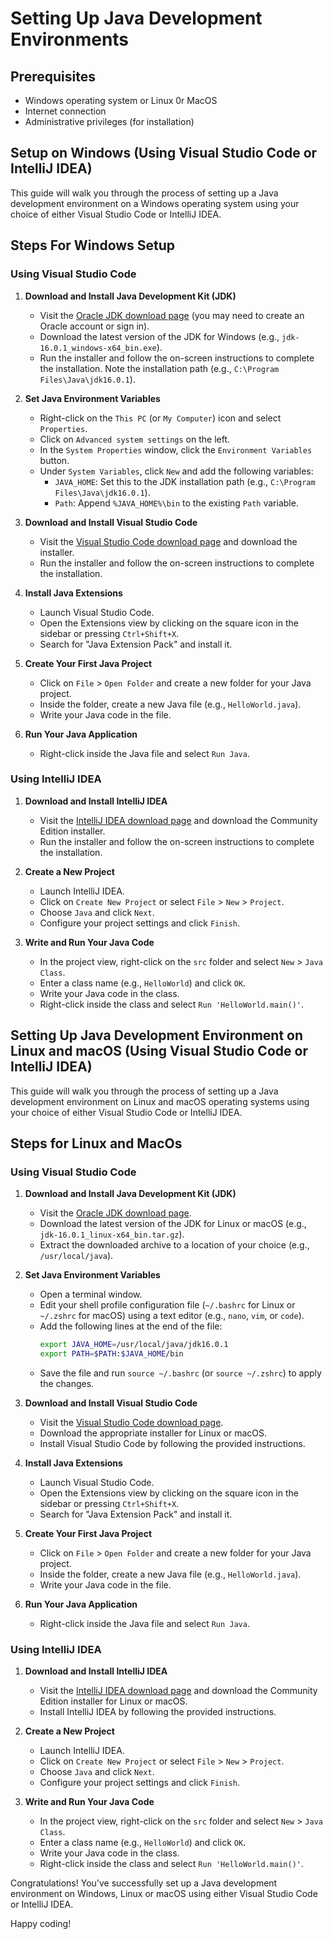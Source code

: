 # Setting Up Java Development Environments 

## Prerequisites

- Windows operating system or Linux 0r MacOS
- Internet connection
- Administrative privileges (for installation)

## Setup on Windows (Using Visual Studio Code or IntelliJ IDEA)

This guide will walk you through the process of setting up a Java development environment on a Windows operating system using your choice of either Visual Studio Code or IntelliJ IDEA.


## Steps For Windows Setup

### Using Visual Studio Code

1. **Download and Install Java Development Kit (JDK)**

   - Visit the [Oracle JDK download page](https://www.oracle.com/java/technologies/javase-jdk16-downloads.html) (you may need to create an Oracle account or sign in).
   - Download the latest version of the JDK for Windows (e.g., `jdk-16.0.1_windows-x64_bin.exe`).
   - Run the installer and follow the on-screen instructions to complete the installation. Note the installation path (e.g., `C:\Program Files\Java\jdk16.0.1`).

2. **Set Java Environment Variables**

   - Right-click on the `This PC` (or `My Computer`) icon and select `Properties`.
   - Click on `Advanced system settings` on the left.
   - In the `System Properties` window, click the `Environment Variables` button.
   - Under `System Variables`, click `New` and add the following variables:
     - `JAVA_HOME`: Set this to the JDK installation path (e.g., `C:\Program Files\Java\jdk16.0.1`).
     - `Path`: Append `%JAVA_HOME%\bin` to the existing `Path` variable.

3. **Download and Install Visual Studio Code**

   - Visit the [Visual Studio Code download page](https://code.visualstudio.com/download) and download the installer.
   - Run the installer and follow the on-screen instructions to complete the installation.

4. **Install Java Extensions**

   - Launch Visual Studio Code.
   - Open the Extensions view by clicking on the square icon in the sidebar or pressing `Ctrl+Shift+X`.
   - Search for "Java Extension Pack" and install it.

5. **Create Your First Java Project**

   - Click on `File` > `Open Folder` and create a new folder for your Java project.
   - Inside the folder, create a new Java file (e.g., `HelloWorld.java`).
   - Write your Java code in the file.

6. **Run Your Java Application**

   - Right-click inside the Java file and select `Run Java`.

### Using IntelliJ IDEA

1. **Download and Install IntelliJ IDEA**

   - Visit the [IntelliJ IDEA download page](https://www.jetbrains.com/idea/download) and download the Community Edition installer.
   - Run the installer and follow the on-screen instructions to complete the installation.

2. **Create a New Project**

   - Launch IntelliJ IDEA.
   - Click on `Create New Project` or select `File` > `New` > `Project`.
   - Choose `Java` and click `Next`.
   - Configure your project settings and click `Finish`.

3. **Write and Run Your Java Code**

   - In the project view, right-click on the `src` folder and select `New` > `Java Class`.
   - Enter a class name (e.g., `HelloWorld`) and click `OK`.
   - Write your Java code in the class.
   - Right-click inside the class and select `Run 'HelloWorld.main()'`.

## Setting Up Java Development Environment on Linux and macOS (Using Visual Studio Code or IntelliJ IDEA)

This guide will walk you through the process of setting up a Java development environment on Linux and macOS operating systems using your choice of either Visual Studio Code or IntelliJ IDEA.

## Steps for Linux and MacOs

### Using Visual Studio Code

1. **Download and Install Java Development Kit (JDK)**

   - Visit the [Oracle JDK download page](https://www.oracle.com/java/technologies/javase-jdk16-downloads.html).
   - Download the latest version of the JDK for Linux or macOS (e.g., `jdk-16.0.1_linux-x64_bin.tar.gz`).
   - Extract the downloaded archive to a location of your choice (e.g., `/usr/local/java`).

2. **Set Java Environment Variables**

   - Open a terminal window.
   - Edit your shell profile configuration file (`~/.bashrc` for Linux or `~/.zshrc` for macOS) using a text editor (e.g., `nano`, `vim`, or `code`).
   - Add the following lines at the end of the file:
     ```bash
     export JAVA_HOME=/usr/local/java/jdk16.0.1
     export PATH=$PATH:$JAVA_HOME/bin
     ```
   - Save the file and run `source ~/.bashrc` (or `source ~/.zshrc`) to apply the changes.

3. **Download and Install Visual Studio Code**

   - Visit the [Visual Studio Code download page](https://code.visualstudio.com/download).
   - Download the appropriate installer for Linux or macOS.
   - Install Visual Studio Code by following the provided instructions.

4. **Install Java Extensions**

   - Launch Visual Studio Code.
   - Open the Extensions view by clicking on the square icon in the sidebar or pressing `Ctrl+Shift+X`.
   - Search for "Java Extension Pack" and install it.

5. **Create Your First Java Project**

   - Click on `File` > `Open Folder` and create a new folder for your Java project.
   - Inside the folder, create a new Java file (e.g., `HelloWorld.java`).
   - Write your Java code in the file.

6. **Run Your Java Application**

   - Right-click inside the Java file and select `Run Java`.

### Using IntelliJ IDEA

1. **Download and Install IntelliJ IDEA**

   - Visit the [IntelliJ IDEA download page](https://www.jetbrains.com/idea/download) and download the Community Edition installer for Linux or macOS.
   - Install IntelliJ IDEA by following the provided instructions.

2. **Create a New Project**

   - Launch IntelliJ IDEA.
   - Click on `Create New Project` or select `File` > `New` > `Project`.
   - Choose `Java` and click `Next`.
   - Configure your project settings and click `Finish`.

3. **Write and Run Your Java Code**

   - In the project view, right-click on the `src` folder and select `New` > `Java Class`.
   - Enter a class name (e.g., `HelloWorld`) and click `OK`.
   - Write your Java code in the class.
   - Right-click inside the class and select `Run 'HelloWorld.main()'`.

Congratulations! You've successfully set up a Java development environment on Windows, Linux or macOS using either Visual Studio Code or IntelliJ IDEA.

Happy coding!

